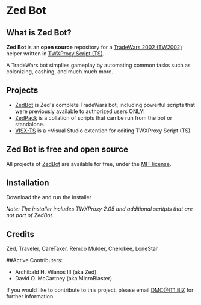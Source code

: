# Zed Bot

## What is Zed Bot?

**Zed Bot** is an **open source** repository for a [TradeWars 2002 (TW2002)](http://www.eisonline.com) helper written in [TWXProxy Script (TS)](https://github.com/erikh/twxproxy). 

A TradeWars bot simplies gameplay by automating common tasks such as colonizing, cashing, and much much more.

## Projects

* [ZedBot](https://github.com/MicroBlaster/ZedBot/Source/ZedBot2) is Zed's complete TradeWars bot, including powerful scripts that were previously available to authorized users ONLY!
* [ZedPack](https://github.com/MicroBlaster/ZedBot/Source/ZedPack) is a collation of scripts that can be run from the bot or standalone.
* [VISX-TS](https://github.com/MicroBlaster/ZedBot/tree/master/Source/TWXProxy/VSIX-TS) is a *Visual Studio extention for editing TWXProxy Script (TS).

## Zed Bot is free and open source

All projects of [ZedBot](https://github.com/MicroBlaster/ZedBot) are available for free, under the [MIT license](https://github.com/MicroBlaster/ZedBot/LICENSE.MD).

## Installation

Download the and run the installer

*Note: The installer includes TWXProxy 2.05 and additional scritpts that are not part of ZedBot.*

## Credits

Zed, Traveler, CareTaker, Remco Mulder, Cherokee, LoneStar

##Active Contributers:

* Archibald H. Vilanos III (aka Zed)
* David O. McCartney (aka MicroBlaster)

If you would like to contribute to this project, please email DMC@IT1.BIZ for further information.
